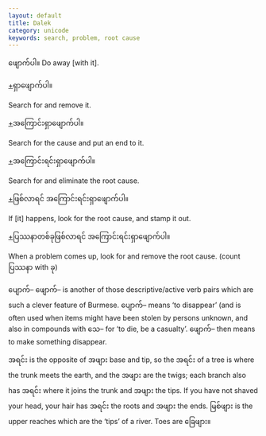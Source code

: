 ```yaml
---
layout: default
title: Dalek
category: unicode
keywords: search, problem, root cause
---
```


<p><span class='mm3'>ဖျောက်ပါ။</span> Do away [with it].</p>
<p class="hide-trigger"><a href='#'>+</a><span class='mm3'>ရှာဖျောက်ပါ။</span></p>
<p class='hide-this'>Search for and remove it.</p>

<p class="hide-trigger"><a href='#'>+</a><span class='mm3'>အကြောင်းရှာဖျောက်ပါ။</span></p>
<p class='hide-this'>Search for the cause and put an end to it.</p>

<p class="hide-trigger"><a href='#'>+</a><span class='mm3'>အကြောင်းရင်းရှာဖျောက်ပါ။</span></p>
<p class='hide-this'>Search for and eliminate the root cause.</p>

<p class="hide-trigger"><a href='#'>+</a><span class='mm3'>ဖြစ်လာရင် အကြောင်းရင်းရှာဖျောက်ပါ။</span></p>
<p class='hide-this'>If [it] happens, look for the root cause, and stamp it out.</p>

<p class="hide-trigger"><a href='#'>+</a><span class='mm3'>ပြဿနာတစ်ခုဖြစ်လာရင် အကြောင်းရင်းရှာဖျောက်ပါ။</span></p>
<p class='hide-this'>When a problem comes up, look for and remove the root cause. (count <span class='mm3'>ပြဿနာ</span> with <span class='mm3'>ခု</span>)</p>

<p><span class='mm3'>ပျောက်</span>– <span class='mm3'>ဖျောက်</span>– is another of those descriptive/active verb pairs which are such a clever feature of Burmese. <span class='mm3'>ပျောက်</span>– means ‘to disappear’ (and is often used when items might have been stolen by persons unknown, and also in compounds with <span class='mm3'>သေ</span>– for ‘to die, be a casualty’. <span class='mm3'>ဖျောက်</span>– then means to make something disappear.</p>
<p><span class='mm3'>အရင်း</span> is the opposite of <span class='mm3'>အဖျား</span> base and tip, so the <span class='mm3'>အရင်း</span> of a tree is where the trunk meets the earth, and the <span class='mm3'>အဖျား</span> are the twigs; each branch also has <span class='mm3'>အရင်း</span> where it joins the trunk and <span class='mm3'>အဖျား</span> the tips. If you have not shaved your head, your hair has <span class='mm3'>အရင်း</span> the roots and <span class='mm3'>အဖျား</span> the ends. <span class='mm3'>မြစ်ဖျား</span> is the upper reaches which are the ‘tips’ of a river. Toes are <span class='mm3'>ခြေဖျား။</span></p>

